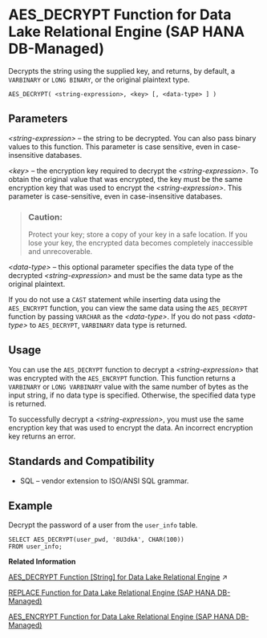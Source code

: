 <!-- loioa5dc84d0179147499830ee226710f968 -->

# AES\_DECRYPT Function for Data Lake Relational Engine \(SAP HANA DB-Managed\)

Decrypts the string using the supplied key, and returns, by default, a `VARBINARY` or `LONG BINARY`, or the original plaintext type.



```
AES_DECRYPT( <string-expression>, <key> [, <data-type> ] )
```



<a name="loioa5dc84d0179147499830ee226710f968__section_xqr_2zk_srb"/>

## Parameters

*<string-expression\>* – the string to be decrypted. You can also pass binary values to this function. This parameter is case sensitive, even in case-insensitive databases.

*<key\>* – the encryption key required to decrypt the *<string-expression\>*. To obtain the original value that was encrypted, the key must be the same encryption key that was used to encrypt the *<string-expression\>*. This parameter is case-sensitive, even in case-insensitive databases.

> ### Caution:  
> Protect your key; store a copy of your key in a safe location. If you lose your key, the encrypted data becomes completely inaccessible and unrecoverable.

*<data-type\>* – this optional parameter specifies the data type of the decrypted *<string-expression\>* and must be the same data type as the original plaintext.

If you do not use a `CAST` statement while inserting data using the `AES_ENCRYPT` function, you can view the same data using the `AES_DECRYPT` function by passing `VARCHAR` as the *<data-type\>*. If you do not pass *<data-type\>* to `AES_DECRYPT`, `VARBINARY` data type is returned.



<a name="loioa5dc84d0179147499830ee226710f968__section_yd2_fzk_srb"/>

## Usage

You can use the `AES_DECRYPT` function to decrypt a *<string-expression\>* that was encrypted with the `AES_ENCRYPT` function. This function returns a `VARBINARY` or `LONG VARBINARY` value with the same number of bytes as the input string, if no data type is specified. Otherwise, the specified data type is returned.

To successfully decrypt a *<string-expression\>*, you must use the same encryption key that was used to encrypt the data. An incorrect encryption key returns an error.



<a name="loioa5dc84d0179147499830ee226710f968__section_ofs_fzk_srb"/>

## Standards and Compatibility

-   SQL – vendor extension to ISO/ANSI SQL grammar.



<a name="loioa5dc84d0179147499830ee226710f968__section_h1s_gzk_srb"/>

## Example

Decrypt the password of a user from the `user_info` table.

```
SELECT AES_DECRYPT(user_pwd, '8U3dkA', CHAR(100))
FROM user_info;
```

**Related Information**  


[AES_DECRYPT Function \[String\] for Data Lake Relational Engine](https://help.sap.com/viewer/19b3964099384f178ad08f2d348232a9/2024_1_QRC/en-US/a4c35f4384f21015b35996b31b9cb1e5.html "Decrypts the string using the supplied key, and returns, by default, a VARBINARY or LONG BINARY, or the original plaintext type.") :arrow_upper_right:

[REPLACE Function for Data Lake Relational Engine \(SAP HANA DB-Managed\)](replace-function-for-data-lake-relational-engine-sap-hana-db-managed-b8f3ed4.md "Replaces all occurrences of a substring with another substring.")

[AES\_ENCRYPT Function for Data Lake Relational Engine \(SAP HANA DB-Managed\)](aes-encrypt-function-for-data-lake-relational-engine-sap-hana-db-managed-4689e70.md "Encrypts the specified values using the supplied encryption key, and returns a VARBINARY or LONG VARBINARY.")

